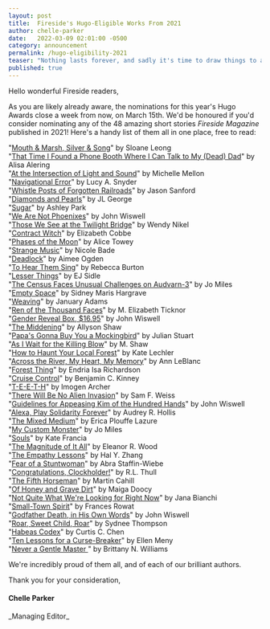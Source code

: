 ```yaml
---
layout: post
title:  Fireside's Hugo-Eligible Works From 2021
author: chelle-parker
date:   2022-03-09 02:01:00 -0500
category: announcement
permalink: /hugo-eligibility-2021
teaser: "Nothing lasts forever, and sadly it's time to draw things to a close."
published: true
---
```

Hello wonderful Fireside readers,

As you are likely already aware, the nominations for this year's Hugo Awards close a week from now, on March 15th. We'd be honoured if you'd consider nominating any of the 48 amazing short stories _Fireside Magazine_ published in 2021! Here's a handy list of them all in one place, free to read:

"[Mouth & Marsh, Silver & Song](https://firesidefiction.com/mouth-and-marsh-silver-and-song)" by Sloane Leong<br  />
"[That Time I Found a Phone Booth Where I Can Talk to My (Dead) Dad](https://firesidefiction.com/that-time-i-found-a-phone-booth-where-i-can-talk-to-my-dead-dad)" by Alisa Alering<br  />
"[At the Intersection of Light and Sound](https://firesidefiction.com/at-the-intersection-of-light-and-sound)" by Michelle Mellon<br  />
"[Navigational Error](https://firesidefiction.com/navigational-error)" by Lucy A. Snyder<br  />
"[Whistle Posts of Forgotten Railroads](https://firesidefiction.com/whistle-posts-of-forgotten-railroads)" by Jason Sanford<br  />
"[Diamonds and Pearls](https://firesidefiction.com/diamonds-and-pearls)" by JL George<br  />
"[Sugar](https://firesidefiction.com/sugar)" by Ashley Park<br  />
"[We Are Not Phoenixes](https://firesidefiction.com/we-are-not-phoenixes)" by John Wiswell<br  />
"[Those We See at the Twilight Bridge](https://firesidefiction.com/those-we-see-at-the-twilight-bridge)" by Wendy Nikel<br  />
"[Contract Witch](https://firesidefiction.com/contract-witch)" by Elizabeth Cobbe<br  />
"[Phases of the Moon](https://firesidefiction.com/phases-of-the-moon)" by Alice Towey<br  />
"[Strange Music](https://firesidefiction.com/strange-music)" by Nicole Bade<br  />
"[Deadlock](https://firesidefiction.com/deadlock)" by Aimee Ogden<br  />
"[To Hear Them Sing](https://firesidefiction.com/to-hear-them-sing)" by Rebecca Burton<br  />
"[Lesser Things](https://firesidefiction.com/lesser-things)" by EJ Sidle<br  />
"[The Census Faces Unusual Challenges on Audvarn-3](https://firesidefiction.com/the-census-faces-unusual-challenges-on-audvarn-3)" by Jo Miles<br  />
"[Empty Space](https://firesidefiction.com/empty-space)" by Sidney Maris Hargrave<br  />
"[Weaving](https://firesidefiction.com/weaving)" by January Adams<br  />
"[Ren of the Thousand Faces](https://firesidefiction.com/ren-of-the-thousand-faces)" by M. Elizabeth Ticknor<br  />
"[Gender Reveal Box, $16.95](https://firesidefiction.com/gender-reveal-box-1695)" by John Wiswell<br  />
"[The Middening](https://firesidefiction.com/the-middening)" by Allyson Shaw<br  />
"[Papa's Gonna Buy You a Mockingbird](https://firesidefiction.com/papas-gonna-buy-you-a-mockingbird)" by Julian Stuart<br  />
"[As I Wait for the Killing Blow](https://firesidefiction.com/as-i-wait-for-the-killing-blow)" by M. Shaw<br  />
"[How to Haunt Your Local Forest](https://firesidefiction.com/how-to-haunt-your-local-forest)" by Kate Lechler<br  />
"[Across the River, My Heart, My Memory](https://firesidefiction.com/across-the-river-my-heart-my-memory)" by Ann LeBlanc<br  />
"[Forest Thing](https://firesidefiction.com/forest-thing)" by Endria Isa Richardson<br  />
"[Cruise Control](https://firesidefiction.com/cruise-control)" by Benjamin C. Kinney<br  />
"[T-E-E-T-H](https://firesidefiction.com/t-e-e-t-h)" by Imogen Archer<br  />
"[There Will Be No Alien Invasion](https://firesidefiction.com/there-will-be-no-alien-invasion)" by Sam F. Weiss<br  />
"[Guidelines for Appeasing Kim of the Hundred Hands](https://firesidefiction.com/guidelines-for-appeasing-kim-of-the-hundred-hands)" by John Wiswell<br  />
"[Alexa, Play Solidarity Forever](https://firesidefiction.com/alexa-play-solidarity-forever)" by Audrey R. Hollis<br  />
"[The Mixed Medium](https://firesidefiction.com/the-mixed-medium)" by Erica Plouffe Lazure<br  />
"[My Custom Monster](https://firesidefiction.com/my-custom-monster)" by Jo Miles<br  />
"[Souls](https://firesidefiction.com/souls)" by Kate Francia<br  />
"[The Magnitude of It All](https://firesidefiction.com/the-magnitude-of-it-all)" by Eleanor R. Wood<br  />
"[The Empathy Lessons](https://firesidefiction.com/the-empathy-lessons)" by Hal Y. Zhang<br  />
"[Fear of a Stuntwoman](https://firesidefiction.com/fear-of-a-stuntwoman)" by Abra Staffin-Wiebe<br  />
"[Congratulations, Clockholder!](https://firesidefiction.com/congratulations-clockholder)" by R.L. Thull<br  />
"[The Fifth Horseman](https://firesidefiction.com/the-fifth-horseman)" by Martin Cahill<br  />
"[Of Honey and Grave Dirt](https://firesidefiction.com/of-honey-and-grave-dirt)" by Maiga Doocy<br  />
"[Not Quite What We're Looking for Right Now](https://firesidefiction.com/not-quite-what-were-looking-for-right-now)" by Jana Bianchi<br  />
"[Small-Town Spirit](https://firesidefiction.com/small-town-spirit)" by Frances Rowat<br  />
"[Godfather Death, in His Own Words](https://firesidefiction.com/godfather-death-in-his-own-words)" by John Wiswell<br  />
"[Roar, Sweet Child, Roar](https://firesidefiction.com/roar-sweet-child-roar)" by Sydnee Thompson<br  />
"[Habeas Codex](https://firesidefiction.com/habeas-codex)" by Curtis C. Chen<br  />
"[Ten Lessons for a Curse-Breaker](https://firesidefiction.com/ten-lessons-for-a-curse-breaker)" by Ellen Meny<br  />
"[Never a Gentle Master ](https://firesidefiction.com/never-a-gentle-master)" by Brittany N. Williams<br  />

We're incredibly proud of them all, and of each of our brilliant authors.

Thank you for your consideration,<br  />
<h4>Chelle Parker</h4>
_Managing Editor_
